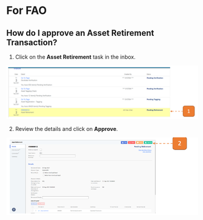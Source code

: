 # For FAO

## How do I approve an Asset Retirement Transaction?

1. Click on the **Asset Retirement** task in the inbox.

![](images/ARFFAO.png "ARFFAO")

2. Review the details and click on **Approve**.

![](images/ARFFAO2.png "ARFFAO2")